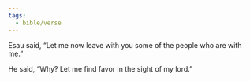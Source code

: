 ```yaml
---
tags:
  - bible/verse
---
```

Esau said, “Let me now leave with you some of the people who are with me.”

He said, “Why? Let me find favor in the sight of my lord.”